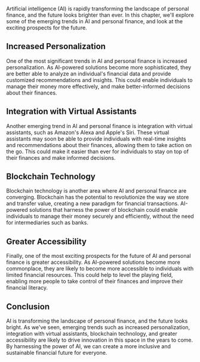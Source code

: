 
Artificial intelligence (AI) is rapidly transforming the landscape of personal finance, and the future looks brighter than ever. In this chapter, we'll explore some of the emerging trends in AI and personal finance, and look at the exciting prospects for the future.

Increased Personalization
-------------------------

One of the most significant trends in AI and personal finance is increased personalization. As AI-powered solutions become more sophisticated, they are better able to analyze an individual's financial data and provide customized recommendations and insights. This could enable individuals to manage their money more effectively, and make better-informed decisions about their finances.

Integration with Virtual Assistants
-----------------------------------

Another emerging trend in AI and personal finance is integration with virtual assistants, such as Amazon's Alexa and Apple's Siri. These virtual assistants may soon be able to provide individuals with real-time insights and recommendations about their finances, allowing them to take action on the go. This could make it easier than ever for individuals to stay on top of their finances and make informed decisions.

Blockchain Technology
---------------------

Blockchain technology is another area where AI and personal finance are converging. Blockchain has the potential to revolutionize the way we store and transfer value, creating a new paradigm for financial transactions. AI-powered solutions that harness the power of blockchain could enable individuals to manage their money securely and efficiently, without the need for intermediaries such as banks.

Greater Accessibility
---------------------

Finally, one of the most exciting prospects for the future of AI and personal finance is greater accessibility. As AI-powered solutions become more commonplace, they are likely to become more accessible to individuals with limited financial resources. This could help to level the playing field, enabling more people to take control of their finances and improve their financial literacy.

Conclusion
----------

AI is transforming the landscape of personal finance, and the future looks bright. As we've seen, emerging trends such as increased personalization, integration with virtual assistants, blockchain technology, and greater accessibility are likely to drive innovation in this space in the years to come. By harnessing the power of AI, we can create a more inclusive and sustainable financial future for everyone.
